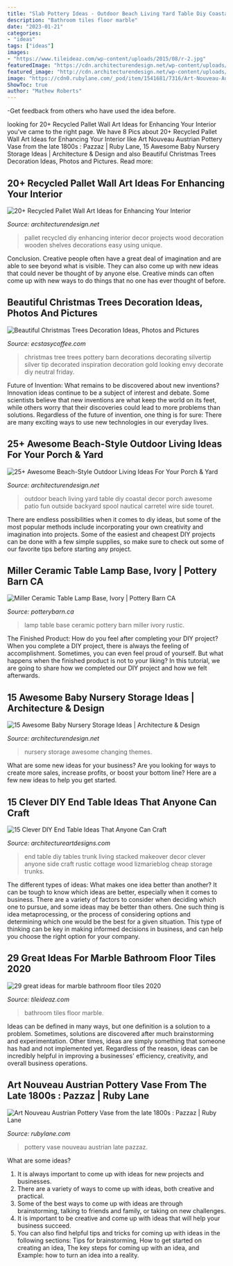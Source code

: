 ```yaml
---
title: "Slab Pottery Ideas - Outdoor Beach Living Yard Table Diy Coastal Decor Porch Awesome Patio Fun Outside Backyard Spool Nautical Carretel Wire Side Touret"
description: "Bathroom tiles floor marble"
date: "2023-01-21"
categories:
- "ideas"
tags: ["ideas"]
images:
- "https://www.tileideaz.com/wp-content/uploads/2015/08/r-2.jpg"
featuredImage: "https://cdn.architecturendesign.net/wp-content/uploads/2014/09/226.jpg"
featured_image: "http://cdn.architecturendesign.net/wp-content/uploads/2015/07/AD-Beach-Style-Outdoor-Living-Ideas-20.jpg"
image: "https://cdn0.rubylane.com/_pod/item/1541681/7316/Art-Nouveau-Austrian-Pottery-Vase-late-full-2o-2048-53a8b997-r-cccccc-6.jpg"
ShowToc: true
author: "Mathew Roberts"
---
```



-Get feedback from others who have used the idea before.

	

		
looking for 20+ Recycled Pallet Wall Art Ideas for Enhancing Your Interior you've came to the right page. We have 8 Pics about 20+ Recycled Pallet Wall Art Ideas for Enhancing Your Interior like Art Nouveau Austrian Pottery Vase from the late 1800s : Pazzaz | Ruby Lane, 15 Awesome Baby Nursery Storage Ideas | Architecture &amp; Design and also Beautiful Christmas Trees Decoration Ideas, Photos and Pictures. Read more:
		
    
## 20+ Recycled Pallet Wall Art Ideas For Enhancing Your Interior

<img loading=lazy src="http://cdn.architecturendesign.net/wp-content/uploads/2015/06/AD-Pallet-Wall-Art-3.jpg" onerror="this.onerror=null;this.src='https://tse2.mm.bing.net/th?id=OIP.aqv6cNnEDFre0O4e9gOsKwHaMZ&amp;pid=15.1';" alt="20+ Recycled Pallet Wall Art Ideas for Enhancing Your Interior">

_Source: architecturendesign.net_

>pallet recycled diy enhancing interior decor projects wood decoration wooden shelves decorations easy using unique. 

	

Conclusion.
Creative people often have a great deal of imagination and are able to see beyond what is visible. They can also come up with new ideas that could never be thought of by anyone else. Creative minds can often come up with new ways to do things that no one has ever thought of before.

    
## Beautiful Christmas Trees Decoration Ideas, Photos And Pictures

<img loading=lazy src="https://i0.wp.com/www.ecstasycoffee.com/wp-content/uploads/2014/12/Silvertip-Christmas-Tree1.jpg?resize=750%2C1126" onerror="this.onerror=null;this.src='https://tse4.mm.bing.net/th?id=OIP.CU1UP3VXjUSR7vdmsEC6QgHaLH&amp;pid=15.1';" alt="Beautiful Christmas Trees Decoration Ideas, Photos and Pictures">

_Source: ecstasycoffee.com_

>christmas tree trees pottery barn decorations decorating silvertip silver tip decorated inspiration decoration gold looking envy decorate diy neutral friday. 

	

Future of Invention: What remains to be discovered about new inventions?
Innovation ideas continue to be a subject of interest and debate. Some scientists believe that new inventions are what keep the world on its feet, while others worry that their discoveries could lead to more problems than solutions. Regardless of the future of invention, one thing is for sure: There are many exciting ways to use new technologies in our everyday lives.

    
## 25+ Awesome Beach-Style Outdoor Living Ideas For Your Porch &amp; Yard

<img loading=lazy src="http://cdn.architecturendesign.net/wp-content/uploads/2015/07/AD-Beach-Style-Outdoor-Living-Ideas-20.jpg" onerror="this.onerror=null;this.src='https://tse3.mm.bing.net/th?id=OIP.IilposCICfZE5yHu9TVVowHaKp&amp;pid=15.1';" alt="25+ Awesome Beach-Style Outdoor Living Ideas For Your Porch &amp; Yard">

_Source: architecturendesign.net_

>outdoor beach living yard table diy coastal decor porch awesome patio fun outside backyard spool nautical carretel wire side touret. 

	

There are endless possibilities when it comes to diy ideas, but some of the most popular methods include incorporating your own creativity and imagination into projects. Some of the easiest and cheapest DIY projects can be done with a few simple supplies, so make sure to check out some of our favorite tips before starting any project.

    
## Miller Ceramic Table Lamp Base, Ivory | Pottery Barn CA

<img loading=lazy src="http://www.potterybarn.ca/core/media/media.nl?id=85579996&amp;c=3572911&amp;h=150da9a941720fc9cada&amp;resizeid=25&amp;resizeh=1200&amp;resizew=1200" onerror="this.onerror=null;this.src='https://tse2.mm.bing.net/th?id=OIP.n5kBD6IrFOYCdUpHsOk_9AHaGq&amp;pid=15.1';" alt="Miller Ceramic Table Lamp Base, Ivory | Pottery Barn CA">

_Source: potterybarn.ca_

>lamp table base ceramic pottery barn miller ivory rustic. 

	

The Finished Product: How do you feel after completing your DIY project?
When you complete a DIY project, there is always the feeling of accomplishment. Sometimes, you can even feel proud of yourself. But what happens when the finished product is not to your liking? In this tutorial, we are going to share how we completed our DIY project and how we felt afterwards.

    
## 15 Awesome Baby Nursery Storage Ideas | Architecture &amp; Design

<img loading=lazy src="https://cdn.architecturendesign.net/wp-content/uploads/2014/09/226.jpg" onerror="this.onerror=null;this.src='https://tse2.mm.bing.net/th?id=OIP.n7FiGijXaUVrsf5li2FVgAHaFM&amp;pid=15.1';" alt="15 Awesome Baby Nursery Storage Ideas | Architecture &amp; Design">

_Source: architecturendesign.net_

>nursery storage awesome changing themes. 

	

What are some new ideas for your business?
Are you looking for ways to create more sales, increase profits, or boost your bottom line? Here are a few new ideas to help you get started.

    
## 15 Clever DIY End Table Ideas That Anyone Can Craft

<img loading=lazy src="https://www.architectureartdesigns.com/wp-content/uploads/2017/07/15-Clever-DIY-End-Table-Ideas-That-Anyone-Can-Craft-3.jpg" onerror="this.onerror=null;this.src='https://tse2.mm.bing.net/th?id=OIP.OFhYDoW5Bd4TJx5uM_8iVAHaLF&amp;pid=15.1';" alt="15 Clever DIY End Table Ideas That Anyone Can Craft">

_Source: architectureartdesigns.com_

>end table diy tables trunk living stacked makeover decor clever anyone side craft rustic cottage wood lizmarieblog cheap storage trunks. 

	

The different types of ideas: What makes one idea better than another?
It can be tough to know which ideas are better, especially when it comes to business. There are a variety of factors to consider when deciding which one to pursue, and some ideas may be better than others. One such thing is idea metaprocessing, or the process of considering options and determining which one would be the best for a given situation. This type of thinking can be key in making informed decisions in business, and can help you choose the right option for your company.

    
## 29 Great Ideas For Marble Bathroom Floor Tiles 2020

<img loading=lazy src="https://www.tileideaz.com/wp-content/uploads/2015/08/r-2.jpg" onerror="this.onerror=null;this.src='https://tse1.mm.bing.net/th?id=OIP.fZ-MUoUFvVCyVuvFaKJQMAHaLH&amp;pid=15.1';" alt="29 great ideas for marble bathroom floor tiles 2020">

_Source: tileideaz.com_

>bathroom tiles floor marble. 

	

Ideas can be defined in many ways, but one definition is a solution to a problem. Sometimes, solutions are discovered after much brainstorming and experimentation. Other times, ideas are simply something that someone has had and not implemented yet. Regardless of the reason, ideas can be incredibly helpful in improving a businesses' efficiency, creativity, and overall business operations.

    
## Art Nouveau Austrian Pottery Vase From The Late 1800s : Pazzaz | Ruby Lane

<img loading=lazy src="https://cdn0.rubylane.com/_pod/item/1541681/7316/Art-Nouveau-Austrian-Pottery-Vase-late-full-2o-2048-53a8b997-r-cccccc-6.jpg" onerror="this.onerror=null;this.src='https://tse2.mm.bing.net/th?id=OIP.LrR0ReJNLcUJw92cfSszSQHaLH&amp;pid=15.1';" alt="Art Nouveau Austrian Pottery Vase from the late 1800s : Pazzaz | Ruby Lane">

_Source: rubylane.com_

>pottery vase nouveau austrian late pazzaz. 

	

What are some ideas?
1. It is always important to come up with ideas for new projects and businesses. 
2. There are a variety of ways to come up with ideas, both creative and practical. 
3. Some of the best ways to come up with ideas are through brainstorming, talking to friends and family, or taking on new challenges. 
4. It is important to be creative and come up with ideas that will help your business succeed. 
5. You can also find helpful tips and tricks for coming up with ideas in the following sections: Tips for brainstorming, How to get started on creating an idea, The key steps for coming up with an idea, and Example: how to turn an idea into a reality.

